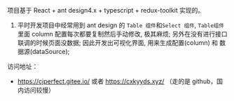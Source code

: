 项目基于 React + ant design4.x + typescript + redux-toolkit 实现的。

1. 平时开发项目中经常用到 ant design 的 `Table 组件`和`Select 组件`, `Table组件`里面 column 配置每次都要复制然后手动修改, 极其麻烦; 另外在没有进行接口联调的时候页面没数据; 因此开发出可视化界面, 用来生成配置(column) 和 数据源(dataSource);

访问地址：

- https://cjperfect.gitee.io/ 或者 https://cxkyyds.xyz/ （走的是 github，国内访问较慢）
